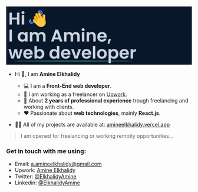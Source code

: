![Welcoming image from my portfolio](./introduction.png)   

- Hi 👋, I am **Amine Elkhalidy** 
  - ‍💻 I am a **Front-End web developer**.
  - 🌱 I am working as a freelancer on [Upwork](https://www.upwork.com/).
  - 📄 About **2 years of professional experience** trough freelancing and working with clients.
  - ❤️ Passionate about **web technologies**, mainly **React.js**.

- 👨‍💻 All of my projects are available at: [amineelkhalidy.vercel.app](https://amineelkhalidy.vercel.app)   
> I am opened for freelancing or working remotly opportunities...   

### Get in touch with me using:   
- Email: a.amineelkhalidy@gmail.com
- Upwork: [Amine Elkhalidy](https://www.upwork.com/freelancers/~01f55a2d4b119d3119)
- Twitter: [@ElkhalidyAmine](https://twitter.com/ElkhalidyAmine)
- Linkedin: [@ElkhalidyAmine](https://www.linkedin.com/in/amine-elkhalidy/)



   

   




